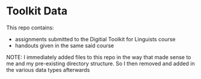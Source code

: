 # Toolkit Data

This repo contains:
- assignments submitted to the Digitial Toolkit for Linguists course
- handouts given in the same said course

NOTE: I immediately added files to this repo in the way that made sense to me and my pre-existing directory structure. So I then removed and added in the various data types afterwards

